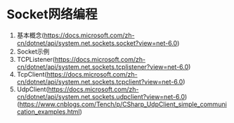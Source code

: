 # Socket网络编程
1. 基本概念(https://docs.microsoft.com/zh-cn/dotnet/api/system.net.sockets.socket?view=net-6.0)
2. Socket示例 
3. TCPListener(https://docs.microsoft.com/zh-cn/dotnet/api/system.net.sockets.tcplistener?view=net-6.0)
4. TcpClient(https://docs.microsoft.com/zh-cn/dotnet/api/system.net.sockets.tcpclient?view=net-6.0)
5. UdpClient(https://docs.microsoft.com/zh-cn/dotnet/api/system.net.sockets.udpclient?view=net-6.0)(https://www.cnblogs.com/Tench/p/CSharp_UdpClient_simple_communication_examples.html)